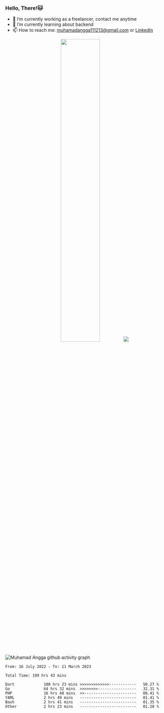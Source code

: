 
### Hello, There!🐱

- 🔭 I’m currently working as a freelancer, contact me anytime
- 🌱 I’m currently learning about backend
- 📫 How to reach me: [muhamadangga111213@gmail.com](mailto:muhamadangga111213@gmail.com) or [LinkedIn](https://www.linkedin.com/in/muhamad-angga)

<p align="center">
    <img width="49.5%" src="https://github-readme-stats.vercel.app/api?username=muhangga&count_private=true&theme=ocean_dark&show_icons=true" />
    &nbsp;
    <img src="https://github-readme-stats.vercel.app/api/top-langs/?username=muhangga&langs_count=8&layout=compact&theme=ocean_dark&show_icons=true" />
</p>

![Muhamad Angga github activity graph](https://github-readme-activity-graph.cyclic.app/graph?username=muhangga&custom_title=Angga&color=708090&theme=github-dark)


<!--START_SECTION:waka-->

```text
From: 16 July 2022 - To: 11 March 2023

Total Time: 199 hrs 43 mins

Dart             100 hrs 23 mins >>>>>>>>>>>>>------------   50.27 %
Go               64 hrs 32 mins  >>>>>>>>-----------------   32.31 %
PHP              16 hrs 48 mins  >>-----------------------   08.41 %
YAML             2 hrs 49 mins   -------------------------   01.41 %
Bash             2 hrs 41 mins   -------------------------   01.35 %
Other            2 hrs 23 mins   -------------------------   01.20 %
```

<!--END_SECTION:waka-->

